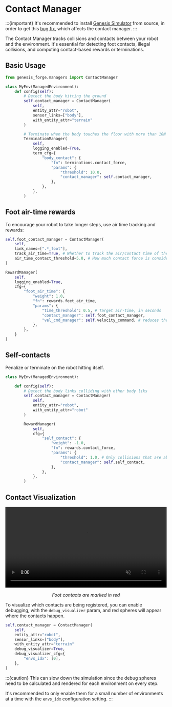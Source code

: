 # Contact Manager

:::{important}
It's recommended to install [Genesis Simulator](https://github.com/Genesis-Embodied-AI/Genesis) from source, in order to get this [bug fix](https://github.com/Genesis-Embodied-AI/Genesis/issues/1727), which affects the contact manager.
:::

The Contact Manager tracks collisions and contacts between your robot and the environment. It's essential for detecting foot contacts, illegal collisions, and computing contact-based rewards or terminations.

## Basic Usage

```python
from genesis_forge.managers import ContactManager

class MyEnv(ManagedEnvironment):
    def config(self):
        # Detect the body hitting the ground
        self.contact_manager = ContactManager(
            self,
            entity_attr="robot",
            sensor_links=["body"],
            with_entity_attr="terrain"
        )

        # Terminate when the body touches the floor with more than 10N
        TerminationManager(
            self,
            logging_enabled=True,
            term_cfg={
                "body_contact": {
                    "fn": terminations.contact_force,
                    "params": {
                        "threshold": 10.0,
                        "contact_manager": self.contact_manager,
                    },
                },
            },
        )
```

## Foot air-time rewards

To encourage your robot to take longer steps, use air time tracking and rewards:

```python
self.foot_contact_manager = ContactManager(
    self,
    link_names=[".*_foot"],
    track_air_time=True, # Whether to track the air/contact time of the links
    air_time_contact_threshold=5.0, # How much contact force is considered a step
)

RewardManager(
    self,
    logging_enabled=True,
    cfg={
        "foot_air_time": {
            "weight": 1.0,
            "fn": rewards.feet_air_time,
            "params": {
                "time_threshold": 0.5, # Target air-time, in seconds
                "contact_manager": self.foot_contact_manager,
                "vel_cmd_manager": self.velocity_command, # reduces the penalty if the the velocity command is close to zero
            },
        },
    }
)
```

## Self-contacts

Penalize or terminate on the robot hitting itself.

```python
class MyEnv(ManagedEnvironment):

    def config(self):
        # Detect the body links colliding with other body liks
        self.contact_manager = ContactManager(
            self,
            entity_attr="robot",
            with_entity_attr="robot"
        )

        RewardManager(
            self,
            cfg={
                "self_contact": {
                    "weight": -1.0,
                    "fn": rewards.contact_force,
                    "params": {
                        "threshold": 1.0, # Only collisions that are above 1.0N
                        "contact_manager": self.self_contact,
                    },
                },
            },
        )
```

## Contact Visualization

<video autoplay="" muted="" loop="" playsinline="" controls="" src="../../_static/contacts_debug.webm" width="100%"></video>

<p align="center">
<em>Foot contacts are marked in red</em>
</p>

To visualize which contacts are being registered, you can enable debugging, with the `debug_visualizer` param, and red spheres will appear where the contacts happen.

```python
self.contact_manager = ContactManager(
    self,
    entity_attr="robot",
    sensor_links=["body"],
    with_entity_attr="terrain"
    debug_visualizer=True,
    debug_visualizer_cfg={
        "envs_idx": [0],
    },
)
```

:::{caution}
This can slow down the simulation since the debug spheres need to be calculated and rendered for each environment on every step.

It's recommended to only enable them for a small number of environments at a time with the `envs_idx` configuration setting.
:::
